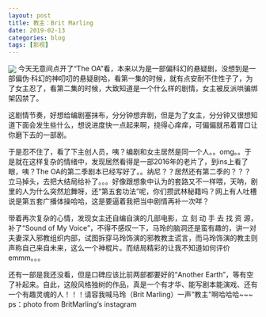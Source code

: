 ```yaml
---
layout: post
title: 教主：Brit Marling
date: 2019-02-13
categories: blog
tags: [影视]
---
```


<img src="http://wx4.sinaimg.cn/mw690/624353fdly1g0475vn699j20hs0hsgny.jpg" align="center">  
   今天无意间点开了“The OA”看，本来以为是一部偏科幻的悬疑剧，没想到是一部偏伪·科幻的神叨叨的悬疑剧哈，看第一集的时候，就有点安耐不住性子了，为了女主忍了，看第二集的时候，大致知道是一个什么样的剧情，女主被反派哄骗绑架囚禁了。  
   
   这剧情节奏，好想给编剧塞抹布，分分钟想弃剧，但是为了女主，分分钟又很想知道下面会发生些什么，想说进度快一点起来啊，挠得心痒痒，可偏偏就吊着胃口让你磨下去的一部剧。  
   
   于是忍不住了，看了下主创人员，咦？编剧和女主居然是同一个人。。omg。。于是就在这样复杂的情绪中，发现居然看得是一部2016年的老片了，到ins上看了眼，咦？The OA的第二季剧本已经写好了。。纳尼？？居然还有第二季的？？？立马掉头，去把大结局给补了。。。好像跟想象中认为的套路又不一样喂，天呐，剧里的人为什么突然尬舞呀，还“第五套功法”呢，你们攒武林秘籍吗？网上有人吐槽说是第五套广播体操哈哈，这是要逼着我把当中剧情再补一次咩？  
   
   带着再次复杂的心情，发现女主还自编自演的几部电影，立 刻 动 手 去 找 资 源，补了“Sound of My Voice”，不得不感叹一下，马玲的脑洞还是蛮有趣的，讲一对夫妻深入邪教组织内部，试图拆穿马玲饰演的邪教教主谎言，而马玲饰演的教主则声称自己来自未来，这么一个神棍片。而结局精彩的让我不知道如何评价emmm。。。 
   
   还有一部是我还没看，但是口碑应该比前两部都要好的“Another Earth”，等有空了补起来。自此，这般风格独树的作品，真是一个有才华、能写剧本能演戏、还有一个有趣灵魂的人！！！请容我喊马玲（Brit Marling）一声“教主”啊哈哈哈~~~
ps：photo from BritMarling‘s instagram
